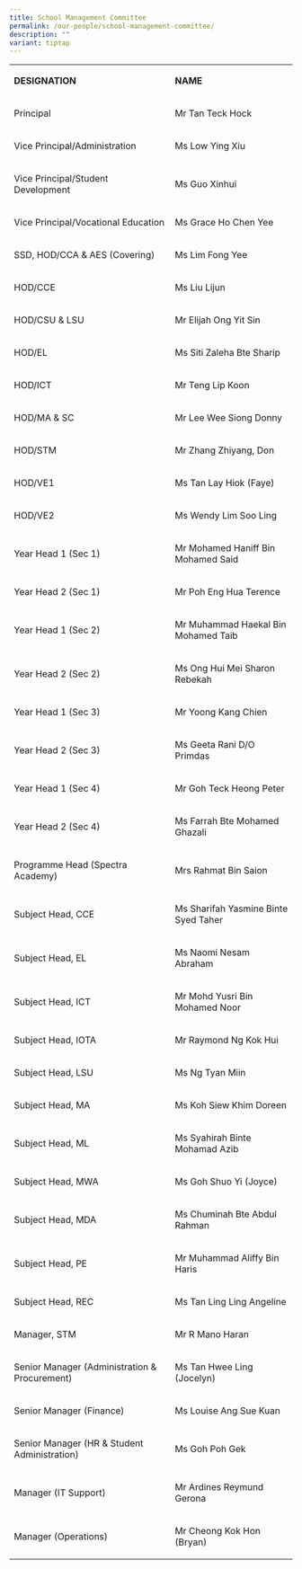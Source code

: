 ```yaml
---
title: School Management Committee
permalink: /our-people/school-management-committee/
description: ""
variant: tiptap
---
```

<table><tbody><tr><td rowspan="1" colspan="1"><p><strong>DESIGNATION</strong></p></td><td rowspan="1" colspan="1"><p><strong>NAME</strong></p></td></tr><tr><td rowspan="1" colspan="1"><p>Principal</p></td><td rowspan="1" colspan="1"><p>Mr Tan Teck Hock</p></td></tr><tr><td rowspan="1" colspan="1"><p>Vice Principal/Administration</p></td><td rowspan="1" colspan="1"><p>Ms Low Ying Xiu</p></td></tr><tr><td rowspan="1" colspan="1"><p>Vice Principal/Student Development</p></td><td rowspan="1" colspan="1"><p>Ms Guo Xinhui</p></td></tr><tr><td rowspan="1" colspan="1"><p>Vice Principal/Vocational Education</p></td><td rowspan="1" colspan="1"><p>Ms Grace Ho Chen Yee</p></td></tr><tr><td rowspan="1" colspan="1"><p>SSD, HOD/CCA &amp; AES (Covering)</p></td><td rowspan="1" colspan="1"><p>Ms Lim Fong Yee</p></td></tr><tr><td rowspan="1" colspan="1"><p>HOD/CCE</p></td><td rowspan="1" colspan="1"><p>Ms Liu Lijun</p></td></tr><tr><td rowspan="1" colspan="1"><p>HOD/CSU &amp; LSU</p></td><td rowspan="1" colspan="1"><p>Mr Elijah Ong Yit Sin</p></td></tr><tr><td rowspan="1" colspan="1"><p>HOD/EL</p></td><td rowspan="1" colspan="1"><p>Ms Siti Zaleha Bte Sharip</p></td></tr><tr><td rowspan="1" colspan="1"><p>HOD/ICT</p></td><td rowspan="1" colspan="1"><p>Mr Teng Lip Koon</p></td></tr><tr><td rowspan="1" colspan="1"><p>HOD/MA &amp; SC</p></td><td rowspan="1" colspan="1"><p>Mr Lee Wee Siong Donny</p></td></tr><tr><td rowspan="1" colspan="1"><p>HOD/STM</p></td><td rowspan="1" colspan="1"><p>Mr Zhang Zhiyang, Don</p></td></tr><tr><td rowspan="1" colspan="1"><p>HOD/VE1</p></td><td rowspan="1" colspan="1"><p>Ms Tan Lay Hiok (Faye)</p></td></tr><tr><td rowspan="1" colspan="1"><p>HOD/VE2</p></td><td rowspan="1" colspan="1"><p>Ms Wendy Lim Soo Ling</p></td></tr><tr><td rowspan="1" colspan="1"><p>Year Head 1 (Sec 1)</p></td><td rowspan="1" colspan="1"><p>Mr Mohamed Haniff Bin Mohamed Said</p></td></tr><tr><td rowspan="1" colspan="1"><p>Year Head 2 (Sec 1)</p></td><td rowspan="1" colspan="1"><p>Mr Poh Eng Hua Terence</p></td></tr><tr><td rowspan="1" colspan="1"><p>Year Head 1 (Sec 2)</p></td><td rowspan="1" colspan="1"><p>Mr Muhammad Haekal Bin Mohamed Taib</p></td></tr><tr><td rowspan="1" colspan="1"><p>Year Head 2 (Sec 2)</p></td><td rowspan="1" colspan="1"><p>Ms Ong Hui Mei Sharon Rebekah</p></td></tr><tr><td rowspan="1" colspan="1"><p>Year Head 1 (Sec 3)</p></td><td rowspan="1" colspan="1"><p>Mr Yoong Kang Chien</p></td></tr><tr><td rowspan="1" colspan="1"><p>Year Head 2 (Sec 3)</p></td><td rowspan="1" colspan="1"><p>Ms Geeta Rani D/O Primdas</p></td></tr><tr><td rowspan="1" colspan="1"><p>Year Head 1 (Sec 4)</p></td><td rowspan="1" colspan="1"><p>Mr Goh Teck Heong Peter</p></td></tr><tr><td rowspan="1" colspan="1"><p>Year Head 2 (Sec 4)</p></td><td rowspan="1" colspan="1"><p>Ms Farrah Bte Mohamed Ghazali</p></td></tr><tr><td rowspan="1" colspan="1"><p>Programme Head (Spectra Academy)</p></td><td rowspan="1" colspan="1"><p>Mrs Rahmat Bin Saion</p></td></tr><tr><td rowspan="1" colspan="1"><p>Subject Head, CCE</p></td><td rowspan="1" colspan="1"><p>Ms Sharifah Yasmine Binte Syed Taher</p></td></tr><tr><td rowspan="1" colspan="1"><p>Subject Head, EL</p></td><td rowspan="1" colspan="1"><p>Ms Naomi Nesam Abraham</p></td></tr><tr><td rowspan="1" colspan="1"><p>Subject Head, ICT</p></td><td rowspan="1" colspan="1"><p>Mr Mohd Yusri Bin Mohamed Noor</p></td></tr><tr><td rowspan="1" colspan="1"><p>Subject Head, IOTA</p></td><td rowspan="1" colspan="1"><p>Mr Raymond Ng Kok Hui</p></td></tr><tr><td rowspan="1" colspan="1"><p>Subject Head, LSU</p></td><td rowspan="1" colspan="1"><p>Ms Ng Tyan Miin</p></td></tr><tr><td rowspan="1" colspan="1"><p>Subject Head, MA</p></td><td rowspan="1" colspan="1"><p>Ms Koh Siew Khim Doreen</p></td></tr><tr><td rowspan="1" colspan="1"><p>Subject Head, ML</p></td><td rowspan="1" colspan="1"><p>Ms Syahirah Binte Mohamad Azib</p></td></tr><tr><td rowspan="1" colspan="1"><p>Subject Head, MWA</p></td><td rowspan="1" colspan="1"><p>Ms Goh Shuo Yi (Joyce)</p></td></tr><tr><td rowspan="1" colspan="1"><p>Subject Head, MDA</p></td><td rowspan="1" colspan="1"><p>Ms Chuminah Bte Abdul Rahman</p></td></tr><tr><td rowspan="1" colspan="1"><p>Subject Head, PE</p></td><td rowspan="1" colspan="1"><p>Mr Muhammad Aliffy Bin Haris</p></td></tr><tr><td rowspan="1" colspan="1"><p>Subject Head, REC</p></td><td rowspan="1" colspan="1"><p>Ms Tan Ling Ling Angeline</p></td></tr><tr><td rowspan="1" colspan="1"><p>Manager, STM</p></td><td rowspan="1" colspan="1"><p>Mr R Mano Haran</p></td></tr><tr><td rowspan="1" colspan="1"><p>Senior Manager (Administration &amp; Procurement)</p></td><td rowspan="1" colspan="1"><p>Ms Tan Hwee Ling (Jocelyn)</p></td></tr><tr><td rowspan="1" colspan="1"><p>Senior Manager (Finance)</p></td><td rowspan="1" colspan="1"><p>Ms Louise Ang Sue Kuan</p></td></tr><tr><td rowspan="1" colspan="1"><p>Senior Manager (HR &amp; Student Administration)</p></td><td rowspan="1" colspan="1"><p>Ms Goh Poh Gek</p></td></tr><tr><td rowspan="1" colspan="1"><p>Manager (IT Support)</p></td><td rowspan="1" colspan="1"><p>Mr Ardines Reymund Gerona</p></td></tr><tr><td rowspan="1" colspan="1"><p>Manager (Operations)</p></td><td rowspan="1" colspan="1"><p>Mr Cheong Kok Hon (Bryan)</p></td></tr></tbody></table><p></p>